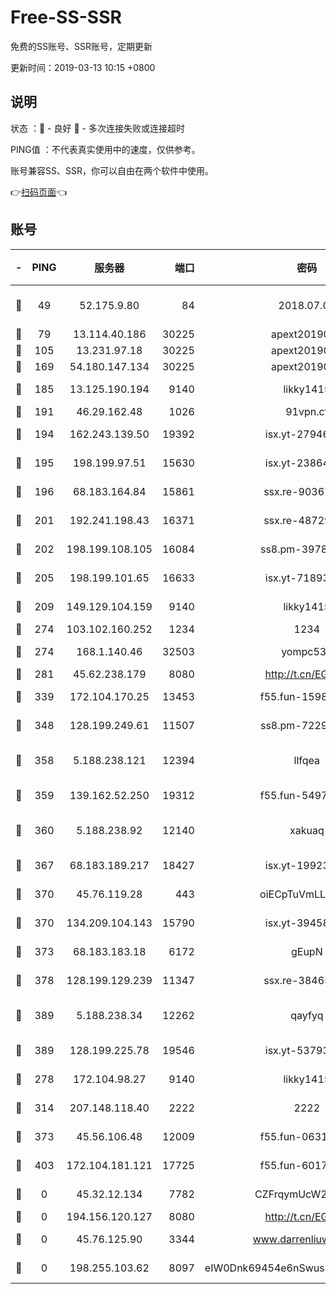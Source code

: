# Free-SS-SSR

免费的SS账号、SSR账号，定期更新

更新时间：2019-03-13 10:15 +0800

## 说明

状态     ：🙂 - 良好 🙁 - 多次连接失败或连接超时

PING值   ：不代表真实使用中的速度，仅供参考。

账号兼容SS、SSR，你可以自由在两个软件中使用。

👉[扫码页面](https://liesauer.github.io/Free-SS-SSR/)👈

## 账号

|-|PING|服务器|端口|密码|加密方式|区域|
|:----:|:----:|:-----:|-----:|:----:|:----:|:----:|
|🙂|49|52.175.9.80|84|2018.07.07|chacha20-ietf-poly1305|HK|
|🙂|79|13.114.40.186|30225|apext2019006|chacha20|JP|
|🙂|105|13.231.97.18|30225|apext2019006|chacha20|JP|
|🙂|169|54.180.147.134|30225|apext2019006|chacha20|KR|
|🙂|185|13.125.190.194|9140|likky1415|aes-256-cfb|KR|
|🙂|191|46.29.162.48|1026|91vpn.cf|rc4-md5|RU|
|🙂|194|162.243.139.50|19392|isx.yt-27946508|aes-256-cfb|US|
|🙂|195|198.199.97.51|15630|isx.yt-23864371|aes-256-cfb|US|
|🙂|196|68.183.164.84|15861|ssx.re-90367238|aes-256-cfb|US|
|🙂|201|192.241.198.43|16371|ssx.re-48729789|aes-256-cfb|US|
|🙂|202|198.199.108.105|16084|ss8.pm-39785624|aes-256-cfb|US|
|🙂|205|198.199.101.65|16633|isx.yt-71893461|aes-256-cfb|US|
|🙂|209|149.129.104.159|9140|likky1415|aes-256-cfb|HK|
|🙂|274|103.102.160.252|1234|1234|rc4-md5|JP|
|🙂|274|168.1.140.46|32503|yompc535|aes-256-cfb|AU|
|🙂|281|45.62.238.179|8080|http://t.cn/EGJIyrl|rc4-md5|CA|
|🙂|339|172.104.170.25|13453|f55.fun-15981272|aes-256-cfb|SG|
|🙂|348|128.199.249.61|11507|ss8.pm-72293870|aes-256-cfb|SG|
|🙂|358|5.188.238.121|12394|llfqea|chacha20-ietf-poly1305|BR|
|🙂|359|139.162.52.250|19312|f55.fun-54979010|aes-256-cfb|SG|
|🙂|360|5.188.238.92|12140|xakuaq|chacha20-ietf-poly1305|BR|
|🙂|367|68.183.189.217|18427|isx.yt-19923206|aes-256-cfb|SG|
|🙂|370|45.76.119.28|443|oiECpTuVmLLxk4Ts|aes-256-cfb|AU|
|🙂|370|134.209.104.143|15790|isx.yt-39458204|aes-256-cfb|SG|
|🙂|373|68.183.183.18|6172|gEupN|aes-256-cfb|SG|
|🙂|378|128.199.129.239|11347|ssx.re-38465915|aes-256-cfb|SG|
|🙂|389|5.188.238.34|12262|qayfyq|chacha20-ietf-poly1305|BR|
|🙂|389|128.199.225.78|19546|isx.yt-53793510|aes-256-cfb|SG|
|🙂|278|172.104.98.27|9140|likky1415|aes-256-cfb|JP|
|🙂|314|207.148.118.40|2222|2222|aes-256-cfb|SG|
|🙂|373|45.56.106.48|12009|f55.fun-06310355|aes-256-cfb|US|
|🙂|403|172.104.181.121|17725|f55.fun-60170886|aes-256-cfb|SG|
|🙁|0|45.32.12.134|7782|CZFrqymUcW2bd12Y|aes-256-cfb|JP|
|🙁|0|194.156.120.127|8080|http://t.cn/EGJIyrl|rc4-md5|RU|
|🙁|0|45.76.125.90|3344|www.darrenliuwei.com|aes-256-cfb|AU|
|🙁|0|198.255.103.62|8097|eIW0Dnk69454e6nSwuspv9DmS201tQ0D|aes-256-cfb|US|
